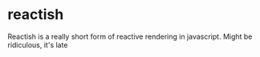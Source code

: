 # reactish
Reactish is a really short form of reactive rendering in javascript. Might be ridiculous, it's late
